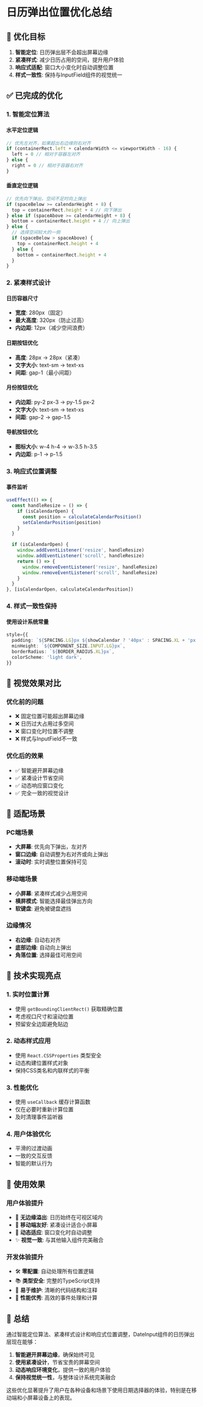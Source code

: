# 日历弹出位置优化总结

## 🎯 优化目标

1. **智能定位**: 日历弹出层不会超出屏幕边缘
2. **紧凑样式**: 减少日历占用的空间，提升用户体验
3. **响应式适配**: 窗口大小变化时自动调整位置
4. **样式一致性**: 保持与InputField组件的视觉统一

## ✅ 已完成的优化

### 1. **智能定位算法**

#### **水平定位逻辑**
```typescript
// 优先左对齐，如果超出右边缘则右对齐
if (containerRect.left + calendarWidth <= viewportWidth - 16) {
  left = 0 // 相对于容器左对齐
} else {
  right = 0 // 相对于容器右对齐
}
```

#### **垂直定位逻辑**
```typescript
// 优先向下弹出，空间不足时向上弹出
if (spaceBelow >= calendarHeight + 8) {
  top = containerRect.height + 4 // 向下弹出
} else if (spaceAbove >= calendarHeight + 8) {
  bottom = containerRect.height + 4 // 向上弹出
} else {
  // 选择空间较大的一侧
  if (spaceBelow > spaceAbove) {
    top = containerRect.height + 4
  } else {
    bottom = containerRect.height + 4
  }
}
```

### 2. **紧凑样式设计**

#### **日历容器尺寸**
- **宽度**: 280px（固定）
- **最大高度**: 320px（防止过高）
- **内边距**: 12px（减少空间浪费）

#### **日期按钮优化**
- **高度**: 28px → 28px（紧凑）
- **文字大小**: text-sm → text-xs
- **间距**: gap-1（最小间距）

#### **月份按钮优化**
- **内边距**: py-2 px-3 → py-1.5 px-2
- **文字大小**: text-sm → text-xs
- **间距**: gap-2 → gap-1.5

#### **导航按钮优化**
- **图标大小**: w-4 h-4 → w-3.5 h-3.5
- **内边距**: p-1 → p-1.5

### 3. **响应式位置调整**

#### **事件监听**
```typescript
useEffect(() => {
  const handleResize = () => {
    if (isCalendarOpen) {
      const position = calculateCalendarPosition()
      setCalendarPosition(position)
    }
  }

  if (isCalendarOpen) {
    window.addEventListener('resize', handleResize)
    window.addEventListener('scroll', handleResize)
    return () => {
      window.removeEventListener('resize', handleResize)
      window.removeEventListener('scroll', handleResize)
    }
  }
}, [isCalendarOpen, calculateCalendarPosition])
```

### 4. **样式一致性保持**

#### **使用设计系统常量**
```typescript
style={{
  padding: `${SPACING.LG}px ${showCalendar ? '40px' : SPACING.XL + 'px'} ${SPACING.LG}px ${SPACING.XL}px`,
  minHeight: `${COMPONENT_SIZE.INPUT.LG}px`,
  borderRadius: `${BORDER_RADIUS.XL}px`,
  colorScheme: 'light dark',
}}
```

## 🎨 视觉效果对比

### **优化前的问题**
- ❌ 固定位置可能超出屏幕边缘
- ❌ 日历过大占用过多空间
- ❌ 窗口变化时位置不调整
- ❌ 样式与InputField不一致

### **优化后的效果**
- ✅ 智能避开屏幕边缘
- ✅ 紧凑设计节省空间
- ✅ 动态响应窗口变化
- ✅ 完全一致的视觉设计

## 📱 适配场景

### **PC端场景**
- **大屏幕**: 优先向下弹出，左对齐
- **窗口边缘**: 自动调整为右对齐或向上弹出
- **滚动时**: 实时调整位置保持可见

### **移动端场景**
- **小屏幕**: 紧凑样式减少占用空间
- **横屏模式**: 智能选择最佳弹出方向
- **软键盘**: 避免被键盘遮挡

### **边缘情况**
- **右边缘**: 自动右对齐
- **底部边缘**: 自动向上弹出
- **角落位置**: 选择最佳可用空间

## 🔧 技术实现亮点

### **1. 实时位置计算**
- 使用 `getBoundingClientRect()` 获取精确位置
- 考虑视口尺寸和滚动位置
- 预留安全边距避免贴边

### **2. 动态样式应用**
- 使用 `React.CSSProperties` 类型安全
- 动态构建位置样式对象
- 保持CSS类名和内联样式的平衡

### **3. 性能优化**
- 使用 `useCallback` 缓存计算函数
- 仅在必要时重新计算位置
- 及时清理事件监听器

### **4. 用户体验优化**
- 平滑的过渡动画
- 一致的交互反馈
- 智能的默认行为

## 🎯 使用效果

### **用户体验提升**
- 🎯 **无边缘溢出**: 日历始终在可视区域内
- 📱 **移动端友好**: 紧凑设计适合小屏幕
- 🔄 **动态适应**: 窗口变化时自动调整
- ✨ **视觉一致**: 与其他输入组件完美融合

### **开发体验提升**
- 🛠️ **零配置**: 自动处理所有位置逻辑
- 📚 **类型安全**: 完整的TypeScript支持
- 🔧 **易于维护**: 清晰的代码结构和注释
- 🚀 **性能优秀**: 高效的事件处理和计算

## 🎉 总结

通过智能定位算法、紧凑样式设计和响应式位置调整，DateInput组件的日历弹出层现在能够：

1. **智能避开屏幕边缘**，确保始终可见
2. **使用紧凑设计**，节省宝贵的屏幕空间
3. **动态响应环境变化**，提供一致的用户体验
4. **保持视觉统一性**，与整体设计系统完美融合

这些优化显著提升了用户在各种设备和场景下使用日期选择器的体验，特别是在移动端和小屏幕设备上的表现。
